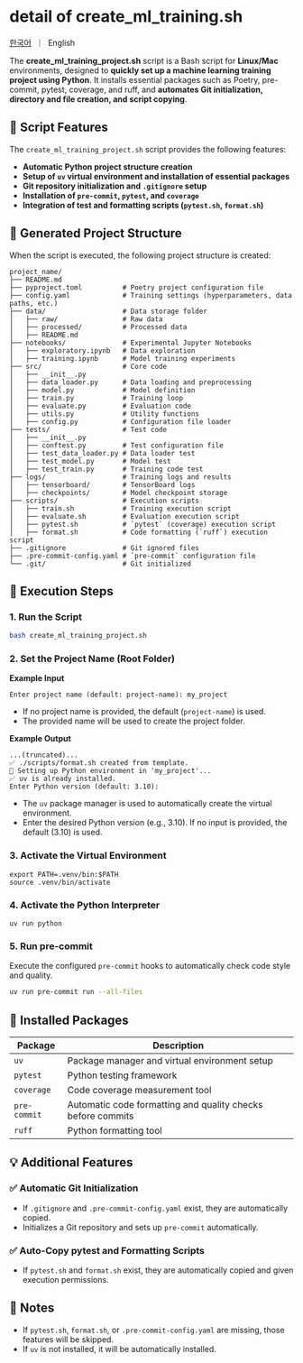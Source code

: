 # detail of create_ml_training.sh

<p align="left">
    <a href="detail_ml_training_ko.md">한국어</a>&nbsp ｜ &nbspEnglish&nbsp
</p>


The **create_ml_training_project.sh** script is a Bash script for **Linux/Mac** environments, designed to **quickly set up a machine learning training project using Python**.
It installs essential packages such as Poetry, pre-commit, pytest, coverage, and ruff,
and **automates Git initialization, directory and file creation, and script copying**.

## **📌 Script Features**
The `create_ml_training_project.sh` script provides the following features:

- **Automatic Python project structure creation**  
- **Setup of `uv` virtual environment and installation of essential packages**  
- **Git repository initialization and `.gitignore` setup**  
- **Installation of `pre-commit`, `pytest`, and `coverage`**  
- **Integration of test and formatting scripts (`pytest.sh`, `format.sh`)** 


## **📂 Generated Project Structure**
When the script is executed, the following project structure is created:

```
project_name/
├── README.md
├── pyproject.toml          # Poetry project configuration file
├── config.yaml             # Training settings (hyperparameters, data paths, etc.)
├── data/                   # Data storage folder
│   ├── raw/                # Raw data
│   ├── processed/          # Processed data
│   ├── README.md
├── notebooks/              # Experimental Jupyter Notebooks
│   ├── exploratory.ipynb   # Data exploration
│   ├── training.ipynb      # Model training experiments
├── src/                    # Core code
│   ├── __init__.py
│   ├── data_loader.py      # Data loading and preprocessing
│   ├── model.py            # Model definition
│   ├── train.py            # Training loop
│   ├── evaluate.py         # Evaluation code
│   ├── utils.py            # Utility functions
│   ├── config.py           # Configuration file loader
├── tests/                  # Test code
│   ├── __init__.py
│   ├── conftest.py         # Test configuration file
│   ├── test_data_loader.py # Data loader test
│   ├── test_model.py       # Model test
│   ├── test_train.py       # Training code test
├── logs/                   # Training logs and results
│   ├── tensorboard/        # TensorBoard logs
│   ├── checkpoints/        # Model checkpoint storage
├── scripts/                # Execution scripts
│   ├── train.sh            # Training execution script
│   ├── evaluate.sh         # Evaluation execution script
│   ├── pytest.sh           # `pytest` (coverage) execution script
│   ├── format.sh           # Code formatting (`ruff`) execution script
├── .gitignore              # Git ignored files
├── .pre-commit-config.yaml # `pre-commit` configuration file
└── .git/                   # Git initialized
```

## **🔧 Execution Steps**

### **1. Run the Script**
```sh
bash create_ml_training_project.sh
```
### **2. Set the Project Name (Root Folder)**
**Example Input**
```
Enter project name (default: project-name): my_project
```

- If no project name is provided, the default (`project-name`) is used.
- The provided name will be used to create the project folder.

**Example Output**

```
...(truncated)...
✅ ./scripts/format.sh created from template.
🚀 Setting up Python environment in 'my_project'...
✅ uv is already installed.
Enter Python version (default: 3.10):
```
- The `uv` package manager is used to automatically create the virtual environment.
- Enter the desired Python version (e.g., 3.10). If no input is provided, the default (3.10) is used.

### **3. Activate the Virtual Environment**
```
export PATH=.venv/bin:$PATH
source .venv/bin/activate
```

### **4. Activate the Python Interpreter**
```
uv run python
```

### **5. Run pre-commit**
Execute the configured `pre-commit` hooks to automatically check code style and quality.

```sh
uv run pre-commit run --all-files
```

## **📌 Installed Packages**
| Package | Description |
|---------|--------------------------------------------|
| `uv` | Package manager and virtual environment setup |
| `pytest` | Python testing framework |
| `coverage` | Code coverage measurement tool |
| `pre-commit` | Automatic code formatting and quality checks before commits |
| `ruff` | Python formatting tool |

## 💡 Additional Features
### **✅ Automatic Git Initialization**
- If `.gitignore` and `.pre-commit-config.yaml` exist, they are automatically copied.
- Initializes a Git repository and sets up `pre-commit` automatically.

### **✅ Auto-Copy pytest and Formatting Scripts**
- If `pytest.sh` and `format.sh` exist, they are automatically copied and given execution permissions.

## 📌 Notes

- If `pytest.sh`, `format.sh`, or `.pre-commit-config.yaml` are missing, those features will be skipped.
- If `uv` is not installed, it will be automatically installed.

